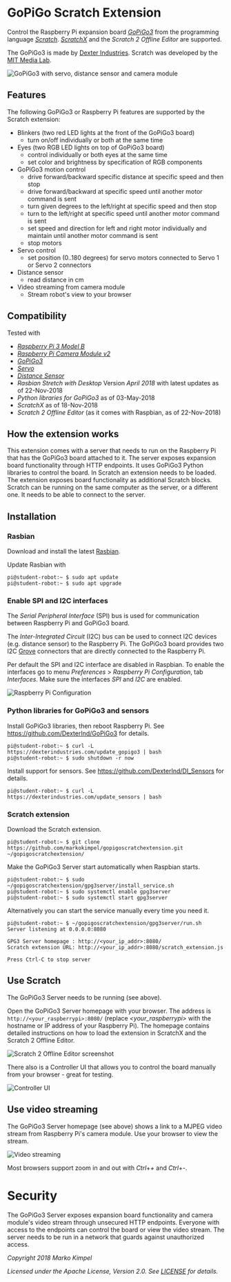 # GoPiGo Scratch Extension

Control the Raspberry Pi expansion board *[GoPiGo3](https://www.dexterindustries.com/gopigo3/)* from the programming language *[Scratch](https://en.wikipedia.org/wiki/Scratch_(programming_language))*. *[ScratchX](http://scratchx.org/#scratch)* and the *Scratch 2 Offline Editor* are supported.

The GoPiGo3 is made by [Dexter Industries](https://www.dexterindustries.com/). Scratch was developed by the [MIT Media Lab](https://www.media.mit.edu/).

![GoPiGo3 with servo, distance sensor and camera module](images/rover_front.jpg)

## Features

The following GoPiGo3 or Raspberry Pi features are supported by the Scratch extension:

* Blinkers (two red LED lights at the front of the GoPiGo3 board)
  * turn on/off individually or both at the same time
* Eyes (two RGB LED lights on top of GoPiGo3 board)
  * control individually or both eyes at the same time
  * set color and brightness by specification of RGB components
* GoPiGo3 motion control
  * drive forward/backward specific distance at specific speed and then stop
  * drive forward/backward at specific speed until another motor command is sent
  * turn given degrees to the left/right at specific speed and then stop
  * turn to the left/right at specific speed until another motor command is sent
  * set speed and direction for left and right motor individually and maintain until another motor command is sent
  * stop motors
* Servo control
  * set position (0..180 degrees) for servo motors connected to Servo 1 or Servo 2 connectors
* Distance sensor
  * read distance in cm
* Video streaming from camera module
  * Stream robot's view to your browser

## Compatibility

Tested with
* *[Raspberry Pi 3 Model B](https://www.raspberrypi.org/products/raspberry-pi-3-model-b/)*
* *[Raspberry Pi Camera Module v2](https://www.raspberrypi.org/products/camera-module-v2/)*
* *[GoPiGo3](https://www.dexterindustries.com/gopigo3/)*
* *[Servo](https://www.dexterindustries.com/shop/servo-package/)*
* *[Distance Sensor](https://www.dexterindustries.com/shop/distance-sensor/)*
* *Rasbian Stretch with Desktop* Version *April 2018* with latest updates as of 22-Nov-2018
* *Python libraries for GoPiGo3* as of 03-May-2018
* *ScratchX* as of 18-Nov-2018
* *Scratch 2 Offline Editor* (as it comes with Raspbian, as of 22-Nov-2018)

## How the extension works

This extension comes with a server that needs to run on the Raspberry Pi that has the GoPiGo3 board attached to it. The server exposes expansion board functionality through HTTP endpoints. It uses GoPiGo3 Python libraries to control the board. In Scratch an extension needs to be loaded. The extension exposes board functionality as additional Scratch blocks. Scratch can be running on the same computer as the server, or a different one. It needs to be able to connect to the server.

## Installation

### Rasbian

Download and install the latest [Rasbian](https://www.raspberrypi.org/downloads/raspbian/).

Update Rasbian with

```
pi@student-robot:~ $ sudo apt update
pi@student-robot:~ $ sudo apt upgrade
```

### Enable SPI and I2C interfaces

The *Serial Peripheral Interface* (SPI) bus is used for communication between Raspberry Pi and GoPiGo3 board.

The *Inter-Integrated Circuit* (I2C) bus can be used to connect I2C devices (e.g. distance sensor) to the Raspberry Pi. The GoPiGo3 board provides two I2C [Grove](http://wiki.seeedstudio.com/Grove_System/) connectors that are directly connected to the Raspberry Pi.

Per default the SPI and I2C interface are disabled in Raspbian. To enable the interfaces go to menu *Preferences* > *Raspberry Pi Configuration*, tab *Interfaces*. Make sure the interfaces *SPI* and *I2C* are enabled.

![Raspberry Pi Configuration](images/raspi-config.png)

### Python libraries for GoPiGo3 and sensors

Install GoPiGo3 libraries, then reboot Raspberry Pi. See https://github.com/DexterInd/GoPiGo3 for details.

```
pi@student-robot:~ $ curl -L https://dexterindustries.com/update_gopigo3 | bash
pi@student-robot:~ $ sudo shutdown -r now
```

Install support for sensors. See https://github.com/DexterInd/DI_Sensors for details.

```
pi@student-robot:~ $ curl -L https://dexterindustries.com/update_sensors | bash
```

### Scratch extension

Download the Scratch extension.

```
pi@student-robot:~ $ git clone https://github.com/markokimpel/gopigoscratchextension.git ~/gopigoscratchextension/
```

Make the GoPiGo3 Server start automatically when Raspbian starts.

```
pi@student-robot:~ $ sudo ~/gopigoscratchextension/gpg3server/install_service.sh
pi@student-robot:~ $ sudo systemctl enable gpg3server
pi@student-robot:~ $ sudo systemctl start gpg3server
```

Alternatively you can start the service manually every time you need it.

```
pi@student-robot:~ $ ~/gopigoscratchextension/gpg3server/run.sh
Server listening at 0.0.0.0:8080

GPG3 Server homepage : http://<your_ip_addr>:8080/
Scratch extension URL: http://<your_ip_addr>:8080/scratch_extension.js

Press Ctrl-C to stop server
```

## Use Scratch

The GoPiGo3 Server needs to be running (see above).

Open the GoPiGo3 Server homepage with your browser. The address is `http://<your_raspberrypi>:8080/` (replace *<your_raspberrypi>* with the hostname or IP address of your Raspberry Pi). The homepage contains detailed instructions on how to load the extension in ScratchX and the Scratch 2 Offline Editor.

![Scratch 2 Offline Editor screenshot](images/scratch_screenshot.png)

There also is a Controller UI that allows you to control the board manually from your browser - great for testing.

![Controller UI](images/gpg3server_controller.png)

## Use video streaming

The GoPiGo3 Server homepage (see above) shows a link to a MJPEG video stream from Raspberry Pi's camera module. Use your browser to view the stream.

![Video streaming](images/video_streaming.png)

Most browsers support zoom in and out with *Ctrl*+*+* and *Ctrl*+*-*.

# Security

The GoPiGo3 Server exposes expansion board functionality and camera module's video stream through unsecured HTTP endpoints. Everyone with access to the endpoints can control the board or view the video stream. The server needs to be run in a network that guards against unauthorized access.

*Copyright 2018 Marko Kimpel*

*Licensed under the Apache License, Version 2.0. See [LICENSE](LICENSE) for details.*

